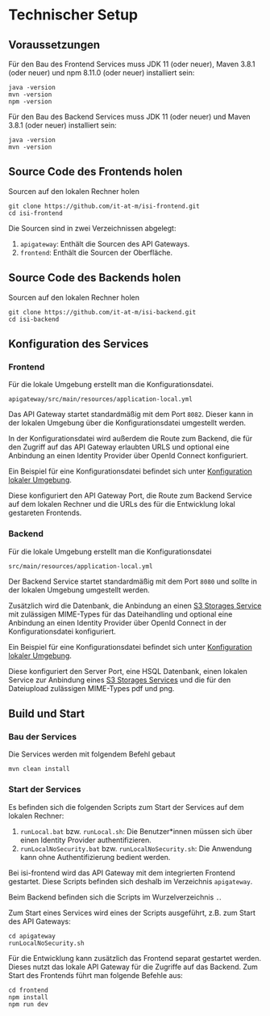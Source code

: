 # Technischer Setup

## Voraussetzungen

Für den Bau des Frontend Services muss JDK 11 (oder neuer), Maven 3.8.1 (oder neuer) und npm 8.11.0 (oder neuer) installiert sein:

    java -version
    mvn -version
    npm -version

Für den Bau des Backend Services muss JDK 11 (oder neuer) und Maven 3.8.1 (oder neuer) installiert sein:

    java -version
    mvn -version

## Source Code des Frontends holen

Sourcen auf den lokalen Rechner holen

    git clone https://github.com/it-at-m/isi-frontend.git
    cd isi-frontend

Die Sourcen sind in zwei Verzeichnissen abgelegt:

1. `apigateway`: Enthält die Sourcen des API Gateways.
2. `frontend`: Enthält die Sourcen der Oberfläche.

## Source Code des Backends holen

Sourcen auf den lokalen Rechner holen

    git clone https://github.com/it-at-m/isi-backend.git
    cd isi-backend

## Konfiguration des Services

### Frontend
Für die lokale Umgebung erstellt man die Konfigurationsdatei.

    apigateway/src/main/resources/application-local.yml

Das API Gateway startet standardmäßig mit dem Port `8082`. Dieser kann in der lokalen Umgebung über die
Konfigurationsdatei umgestellt werden.

In der Konfigurationsdatei wird außerdem die Route zum Backend, die für den Zugriff auf das API Gateway erlaubten URLS und
optional eine Anbindung an einen Identity Provider über OpenId Connect konfiguriert.

Ein Beispiel für eine Konfigurationsdatei befindet sich unter [Konfiguration lokaler Umgebung](/configuration/env/#lokale-umgebung).

Diese konfiguriert den API Gateway Port, die Route zum Backend Service auf dem lokalen Rechner und die URLs des
für die Entwicklung lokal gestareten Frontends.

### Backend
Für die lokale Umgebung erstellt man die Konfigurationsdatei

    src/main/resources/application-local.yml

Der Backend Service startet standardmäßig mit dem Port `8080` und sollte in der lokalen Umgebung umgestellt werden.

Zusätzlich wird die Datenbank, die Anbindung an einen 
[S3 Storages Service](https://github.com/it-at-m/digiwf-core/tree/dev/digiwf-integrations/digiwf-s3-integration) 
mit zulässigen MIME-Types für das Dateihandling und
optional eine Anbindung an einen Identity Provider über OpenId Connect in der Konfigurationsdatei konfiguriert.

Ein Beispiel für eine Konfigurationsdatei befindet sich unter [Konfiguration lokaler Umgebung](/configuration/env/#lokale-umgebung).

Diese konfiguriert den Server Port, eine HSQL Datenbank, einen lokalen Service zur Anbindung eines 
[S3 Storages Services](https://github.com/it-at-m/digiwf-core/tree/dev/digiwf-integrations/digiwf-s3-integration) und
die für den Dateiupload zulässigen MIME-Types pdf und png.

## Build und Start

### Bau der Services

Die Services werden mit folgendem Befehl gebaut

    mvn clean install

### Start der Services

Es befinden sich die folgenden Scripts zum Start der Services auf dem lokalen Rechner:

1. `runLocal.bat` bzw. `runLocal.sh`: Die Benutzer\*innen müssen sich über einen Identity Provider authentifizieren.
2. `runLocalNoSecurity.bat` bzw. `runLocalNoSecurity.sh`: Die Anwendung kann ohne Authentifizierung bedient werden.

Bei isi-frontend wird das API Gateway mit dem integrierten Frontend gestartet. Diese Scripts befinden sich deshalb im Verzeichnis `apigateway`.

Beim Backend befinden sich die Scripts im Wurzelverzeichnis `.`.

Zum Start eines Services wird eines der Scripts ausgeführt, z.B. zum Start des API Gateways:

    cd apigateway
    runLocalNoSecurity.sh

Für die Entwicklung kann zusätzlich das Frontend separat gestartet werden. Dieses nutzt das lokale
API Gateway für die Zugriffe auf das Backend. Zum Start des Frontends führt man folgende Befehle aus:

    cd frontend
    npm install
    npm run dev

